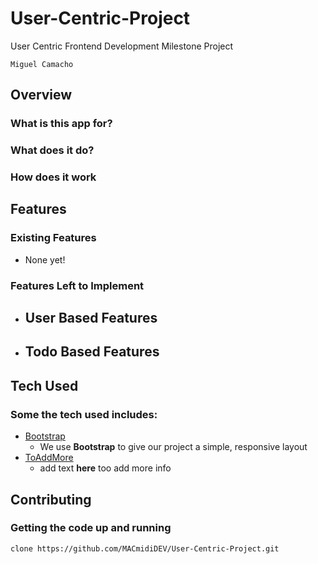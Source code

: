 # User-Centric-Project
User Centric Frontend Development Milestone Project
```
Miguel Camacho
```

## Overview
 
### What is this app for?
 
### What does it do?
 
### How does it work
 
## Features

### Existing Features
- None yet!
 
### Features Left to Implement

- User Based Features
    - 
- Todo Based Features
    - 

## Tech Used

### Some the tech used includes:

- [Bootstrap](http://getbootstrap.com/)
    - We use **Bootstrap** to give our project a simple, responsive layout
- [ToAddMore](https://AddHERE.com)
	- add text **here** too add more info

## Contributing
 
### Getting the code up and running
  ```
  clone https://github.com/MACmidiDEV/User-Centric-Project.git
  
  ```
  
  
  
  
  
  
  